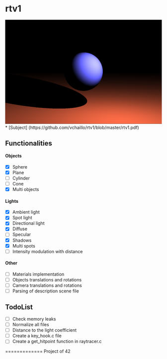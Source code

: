 rtv1
====

<img src="https://raw.githubusercontent.com/vchaillo/rtv1/master/doc/screenshots/Screenshot_20161121_185127.png"/>
* [Subject] (https://github.com/vchaillo/rtv1/blob/master/rtv1.pdf)

## Functionalities

#### Objects
- [x] Sphere
- [x] Plane
- [ ] Cylinder
- [ ] Cone
- [x] Multi objects

#### Lights
- [x] Ambient light
- [x] Spot light
- [x] Directional light
- [x] Diffuse
- [ ] Specular
- [x] Shadows
- [x] Multi spots
- [ ] Intensity modulation with distance

#### Other
- [ ] Materials implementation
- [ ] Objects translations and rotations
- [ ] Camera translations and rotations
- [ ] Parsing of description scene file

## TodoList
- [ ] Check memory leaks
- [ ] Normalize all files
- [ ] Distance to the light coefficient
- [ ] Create a key_hook.c file
- [ ] Create a get_hitpoint function in raytracer.c

=============
Project of 42
